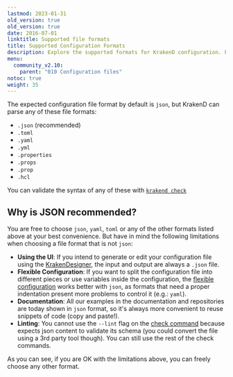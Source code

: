 ```yaml
---
lastmod: 2023-01-31
old_version: true
old_version: true
date: 2016-07-01
linktitle: Supported file formats
title: Supported Configuration Formats
description: Explore the supported formats for KrakenD configuration. Find the best fit for your API Gateway setup
menu:
  community_v2.10:
    parent: "010 Configuration files"
notoc: true
weight: 35
---
```


The expected configuration file format by default is `json`, but KrakenD can parse any of these file formats:

- `.json` (recommended)
- `.toml`
- `.yaml`
- `.yml`
- `.properties`
- `.props`
- `.prop`
- `.hcl`

You can validate the syntax of any of these with [`krakend check`](/docs/v2.11/v2.10/configuration/check/)

## Why is JSON recommended?
You are free to choose `json`, `yaml`, `toml` or any of the other formats listed above at your best convenience. But have in mind the following limitations when choosing a file format that is not `json`:

- **Using the UI**: If you intend to generate or edit your configuration file using the [KrakenDesigner](https://designer.krakend.io), the input and output are always a `.json` file.
- **Flexible Configuration**: If you want to split the configuration file into different pieces or use variables inside the configuration, the [flexible configuration](/docs/v2.11/v2.10/configuration/flexible-config/) works better with `json`, as formats that need a proper indentation present more problems to control it (e.g.: `yaml`).
- **Documentation**: All our examples in the documentation and repositories are today shown in `json` format, so it's always more convenient to reuse snippets of code (copy and paste!).
- **Linting**: You cannot use the `--lint` flag on the [check command](/docs/v2.11/v2.10/configuration/check/) because expects json content to validate its schema (you could convert the file using a 3rd party tool though). You can still use the rest of the check commands.

As you can see, if you are OK with the limitations above, you can freely choose any other format.
